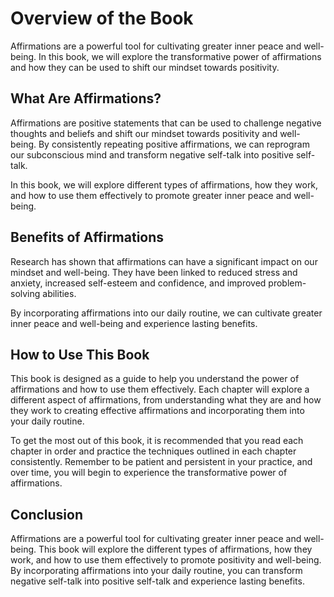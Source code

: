 # Overview of the Book

Affirmations are a powerful tool for cultivating greater inner peace and well-being. In this book, we will explore the transformative power of affirmations and how they can be used to shift our mindset towards positivity.

What Are Affirmations?
----------------------

Affirmations are positive statements that can be used to challenge negative thoughts and beliefs and shift our mindset towards positivity and well-being. By consistently repeating positive affirmations, we can reprogram our subconscious mind and transform negative self-talk into positive self-talk.

In this book, we will explore different types of affirmations, how they work, and how to use them effectively to promote greater inner peace and well-being.

Benefits of Affirmations
------------------------

Research has shown that affirmations can have a significant impact on our mindset and well-being. They have been linked to reduced stress and anxiety, increased self-esteem and confidence, and improved problem-solving abilities.

By incorporating affirmations into our daily routine, we can cultivate greater inner peace and well-being and experience lasting benefits.

How to Use This Book
--------------------

This book is designed as a guide to help you understand the power of affirmations and how to use them effectively. Each chapter will explore a different aspect of affirmations, from understanding what they are and how they work to creating effective affirmations and incorporating them into your daily routine.

To get the most out of this book, it is recommended that you read each chapter in order and practice the techniques outlined in each chapter consistently. Remember to be patient and persistent in your practice, and over time, you will begin to experience the transformative power of affirmations.

Conclusion
----------

Affirmations are a powerful tool for cultivating greater inner peace and well-being. This book will explore the different types of affirmations, how they work, and how to use them effectively to promote positivity and well-being. By incorporating affirmations into your daily routine, you can transform negative self-talk into positive self-talk and experience lasting benefits.
